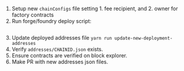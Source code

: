 

1. Setup new `chainConfigs` file setting 1. fee recipient, and 2. owner for factory contracts
2. Run forge/foundry deploy script:

```

```

3. Update deployed addresses file `yarn run update-new-deployment-addresses`
4. Verify `addresses/CHAINID.json` exists.
5. Ensure contracts are verified on block explorer.
6. Make PR with new addresses json files.
